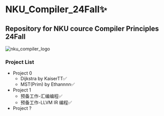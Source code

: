 # NKU_Compiler_24Fall✨

## Repository for NKU cource Compiler Principles 24Fall

![nku_compiler_logo](https://github.com/user-attachments/assets/93b70721-6225-41f5-96a4-3b04f8a43712)

### Project List
- Project 0
  - Dijkstra by KaiserTT✅
  - MST(Prim) by Ethannnn✅
- Project 1
  - 预备工作-汇编编程✅
  - 预备工作-LLVM IR 编程✅
- Project ?
